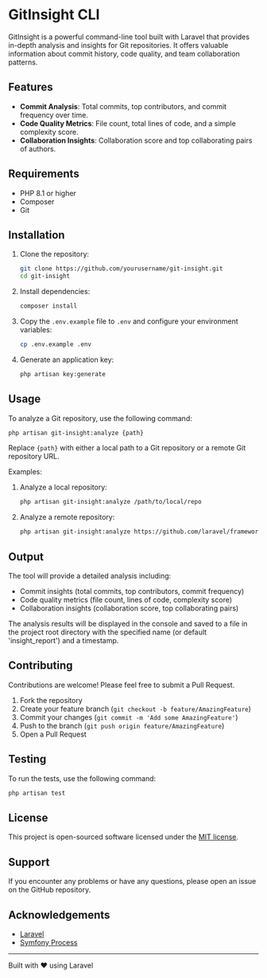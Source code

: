 # GitInsight CLI

GitInsight is a powerful command-line tool built with Laravel that provides in-depth analysis and insights for Git repositories. It offers valuable information about commit history, code quality, and team collaboration patterns.

## Features

- **Commit Analysis**: Total commits, top contributors, and commit frequency over time.
- **Code Quality Metrics**: File count, total lines of code, and a simple complexity score.
- **Collaboration Insights**: Collaboration score and top collaborating pairs of authors.

## Requirements

- PHP 8.1 or higher
- Composer
- Git

## Installation

1. Clone the repository:

   ```bash
   git clone https://github.com/yourusername/git-insight.git
   cd git-insight
   ```

2. Install dependencies:

   ```bash
   composer install
   ```

3. Copy the `.env.example` file to `.env` and configure your environment variables:

   ```bash
   cp .env.example .env
   ```

4. Generate an application key:

   ```bash
   php artisan key:generate
   ```

## Usage

To analyze a Git repository, use the following command:

```bash
php artisan git-insight:analyze {path}
```

Replace `{path}` with either a local path to a Git repository or a remote Git repository URL.

Examples:

1. Analyze a local repository:
   ```bash
   php artisan git-insight:analyze /path/to/local/repo
   ```

2. Analyze a remote repository:
   ```bash
   php artisan git-insight:analyze https://github.com/laravel/framework.git
   ```

## Output

The tool will provide a detailed analysis including:

- Commit insights (total commits, top contributors, commit frequency)
- Code quality metrics (file count, lines of code, complexity score)
- Collaboration insights (collaboration score, top collaborating pairs)

The analysis results will be displayed in the console and saved to a file in the project root directory with the specified name (or default 'insight_report') and a timestamp.

## Contributing

Contributions are welcome! Please feel free to submit a Pull Request.

1. Fork the repository
2. Create your feature branch (`git checkout -b feature/AmazingFeature`)
3. Commit your changes (`git commit -m 'Add some AmazingFeature'`)
4. Push to the branch (`git push origin feature/AmazingFeature`)
5. Open a Pull Request

## Testing

To run the tests, use the following command:

```bash
php artisan test
```

## License

This project is open-sourced software licensed under the [MIT license](https://opensource.org/licenses/MIT).

## Support

If you encounter any problems or have any questions, please open an issue on the GitHub repository.

## Acknowledgements

- [Laravel](https://laravel.com)
- [Symfony Process](https://symfony.com/doc/current/components/process.html)

---

Built with ❤️ using Laravel
